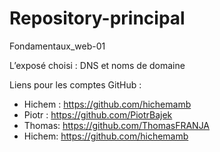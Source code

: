 # Repository-principal
Fondamentaux_web-01

L’exposé choisi : DNS et noms de domaine

Liens pour les comptes GitHub :

- Hichem : https://github.com/hichemamb
- Piotr : https://github.com/PiotrBajek
- Thomas: https://github.com/ThomasFRANJA
- Hichem: https://github.com/hichemamb
